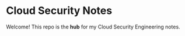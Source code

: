 # Cloud Security Notes
Welcome! This repo is the **hub** for my Cloud Security Engineering notes. 


